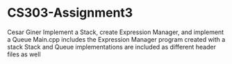 # CS303-Assignment3
Cesar Giner
Implement a Stack, create Expression Manager, and implement a Queue
Main.cpp includes the Expression Manager program created with a stack
Stack and Queue implementations are included as different header files as well

